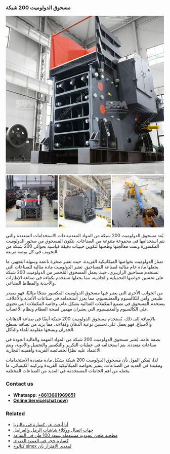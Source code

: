 <h3>مسحوق الدولوميت 200 شبكة</h3><img src='1701853401.jpg' alt=''><p>يُعد مسحوق الدولوميت 200 شبكة من المواد المعدنية ذات الاستخدامات المتعددة والتي يتم استخدامها في مجموعة متنوعة من الصناعات. يتكون المسحوق من صخور الدولوميت المكسورة وتمت معالجتها وطحنها لتكوين حبيبات دقيقة قياسية بحوالي 200 شبكة من التجويف في كل بوصة مربعة.</p><p>تمتاز الدولوميت بخواصها الميكانيكية الفريدة، حيث تعتبر صخرة ناعمة وسهلة التجهيز، ما يجعلها مادة خام مثالية لصناعة المساحيق. تعتبر الدولوميت مادة مثالية للصناعات التي تستخدم مساحيق الرازبيري، حيث يعمل المسحوق المُحضر من الدولوميت 200 شبكة على تحسين خواصها التحميلية والجاذبية، مما يجعلها تستخدم بكفاءة في صناعة الإطارات والأحذية والمطاط الصناعي.</p><p>من الجوانب الأخرى التي يعتبر فيها مسحوق الدولوميت المكسور منتجًا مثاليًا، فهو مصدر طبيعي وآمن للكالسيوم والمغنيسيوم، مما يعزز استخدامه في صناعات الأغذية والأعلاف. يستخدم المسحوق في تصنيع المكملات الغذائية بشكل عام، وخاصة المكملات التي تحتوي على الكالسيوم والمغنيسيوم التي يعتبران مهمين لصحة العظام ونظام الأعصاب.</p><p>بالإضافة إلى ذلك، يُستخدم مسحوق الدولوميت 200 شبكة أيضًا في صناعة الدهانات والأصباغ. فهو يعمل على تحسين نوعية الدهان وكفاءته، مما يزيد من تصاقه بسطح الجدران ويمنحها مقاومة للماء والتآكل.</p><p>بصفة عامة، يُعتبر مسحوق الدولوميت 200 شبكة من المواد المهمة والعالية الجودة في صناعات متعددة. يتم استخدامه في عمليات التكرير والتكسير والتجميل والأدوية، ويتم الاعتماد عليه نظرًا لخصائصه الفريدة وأهميته التجارية.</p><p>لذا، يُمكن القول بأن مسحوق الدولوميت 200 شبكة يشكل مادة متعددة الاستخدامات ومفيدة في العديد من الصناعات. يتميز بخواصه الميكانيكية الفريدة وتركيبه الكيميائي، ما يجعله من أهم الخامات المستخدمة في العديد من الصناعات المختلفة.</p><h3>Contact us</h3><ul><li><strong>Whatsapp:&nbsp;<a href="https://wa.me/8613661969651">+8613661969651</a></strong></li><li><a href="https://swt.shibang-china.com/?git&amp;zhl&amp;مسحوق الدولوميت 200 شبكة"><strong>Online Service(chat now)</strong></a></li></ul><h3>Related</h3><ul><li><a href='أنا أبحث عن كسارة في ماليزيا.md'>أنا أبحث عن كسارة في ماليزيا</a></li><li><a href='جهات اتصال ووكلاء شاشات الرمل والغرابيل.md'>جهات اتصال ووكلاء شاشات الرمل والغرابيل</a></li><li><a href='مطحنة طحن عمودية مستعملة بسعة 100 طن في الساعة.md'>مطحنة طحن عمودية مستعملة بسعة 100 طن في الساعة</a></li><li><a href='كسارة حجر في العمود الفقري.md'>كسارة حجر في العمود الفقري</a></li><li><a href='كتالوج sinex لمغذي الاهتزاز بان.md'>كتالوج sinex لمغذي الاهتزاز بان</a></li></ul>